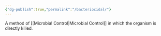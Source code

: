 ```yaml
---
{"dg-publish":true,"permalink":"/bacteriocidal/"}
---
```


A method of [[Microbial Control\|Microbial Control]] in which the organism is directly killed.